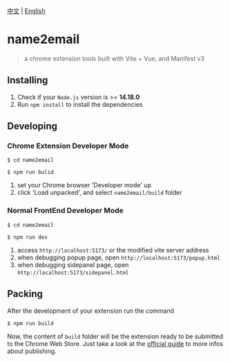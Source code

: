 [中文](./README.md) | [English](./README.en.md)

# name2email

> a chrome extension tools built with Vite + Vue, and Manifest v3

## Installing

1. Check if your `Node.js` version is >= **14.18.0**
2. Run `npm install` to install the dependencies

## Developing

### Chrome Extension Developer Mode

```shell
$ cd name2email

$ npm run bulid
```

1. set your Chrome browser 'Developer mode' up
2. click 'Load unpacked', and select `name2email/build` folder

### Normal FrontEnd Developer Mode

```shell
$ cd name2email

$ npm run dev
```

1. access `http://localhost:5173/` or the modified vite server address
2. when debugging popup page, open `http://localhost:5173/popup.html`
3. when debugging sidepanel page, open `http://localhost:5173/sidepanel.html`

## Packing

After the development of your extension run the command

```shell
$ npm run build
```

Now, the content of `build` folder will be the extension ready to be submitted to the Chrome Web Store. Just take a look
at the [official guide](https://developer.chrome.com/webstore/publish) to more infos about publishing.
